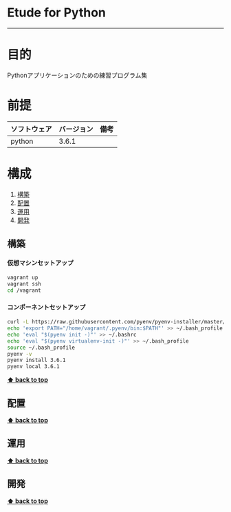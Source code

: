 # Etude for Python
---

# 目的 #
Pythonアプリケーションのための練習プログラム集

# 前提 #
| ソフトウェア   | バージョン   | 備考        |
|:---------------|:-------------|:------------|
| python         |3.6.1    |             |


# 構成 #
1. [構築](#構築)
1. [配置](#配置)
1. [運用](#運用)
1. [開発](#開発)

## 構築
#### 仮想マシンセットアップ
```bash
vagrant up
vagrant ssh
cd /vagrant
```

#### コンポーネントセットアップ
```bash
curl -L https://raw.githubusercontent.com/pyenv/pyenv-installer/master/bin/pyenv-installer | bash
echo 'export PATH="/home/vagrant/.pyenv/bin:$PATH"' >> ~/.bash_profile
echo 'eval "$(pyenv init -)"' >> ~/.bashrc
echo 'eval "$(pyenv virtualenv-init -)"' >> ~/.bash_profile
source ~/.bash_profile
pyenv -v
pyenv install 3.6.1
pyenv local 3.6.1
```

**[⬆ back to top](#構成)**

## 配置
**[⬆ back to top](#構成)**

## 運用
**[⬆ back to top](#運用)**

## 開発
**[⬆ back to top](#構成)**

